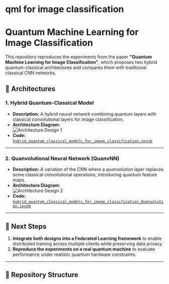 # qml for image classification
# Quantum Machine Learning for Image Classification

This repository reproduces the experiments from the paper **"Quantum Machine Learning for Image Classification"**, which proposes two hybrid quantum-classical architectures and compares them with traditional classical CNN networks.

## 📌 Architectures

### **1. Hybrid Quantum-Classical Model**
- **Description:** A hybrid neural network combining quantum layers with classical convolutional layers for image classification.
- **Architecture Diagram:**  
  ![Architecture Design 1](image1.png)
- **Code:** [`hybrid_quantum_classical_models_for_image_classification.ipynb`](hybrid_quantum_classical_models_for_image_classification.ipynb)

---

### **2. Quanvolutional Neural Network (QuanvNN)**
- **Description:** A variation of the CNN where a *quanvolution* layer replaces some classical convolutional operations, introducing quantum feature maps.
- **Architecture Diagram:**  
  ![Architecture Design 2](image2.png)
- **Code:** [`hybrid_quantum_classical_models_for_image_classification_Quanvolution.ipynb`](hybrid_quantum_classical_models_for_image_classification_Quanvolution.ipynb)

---

## 🧪 Next Steps
1. **Integrate both designs into a Federated Learning framework** to enable distributed training across multiple clients while preserving data privacy.  
2. **Reproduce the experiments on a real quantum machine** to evaluate performance under realistic quantum hardware constraints.

---

## 📂 Repository Structure

